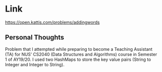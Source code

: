# Link

https://open.kattis.com/problems/addingwords

## Personal Thoughts

Problem that I attempted while preparing to become a Teaching Assistant (TA) for NUS' CS2040 (Data Structures and Algorithms) course in Semester 1 of AY19/20. I used two HashMaps to store the key value pairs (String to Integer and Integer to String).


